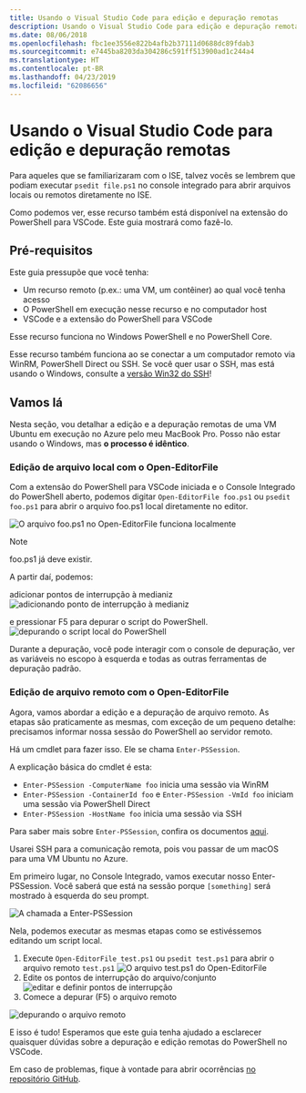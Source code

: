 ```yaml
---
title: Usando o Visual Studio Code para edição e depuração remotas
description: Usando o Visual Studio Code para edição e depuração remotas
ms.date: 08/06/2018
ms.openlocfilehash: fbc1ee3556e822b4afb2b37111d0688dc89fdab3
ms.sourcegitcommit: e7445ba8203da304286c591ff513900ad1c244a4
ms.translationtype: HT
ms.contentlocale: pt-BR
ms.lasthandoff: 04/23/2019
ms.locfileid: "62086656"
---
```

# <a name="using-visual-studio-code-for-remote-editing-and-debugging"></a>Usando o Visual Studio Code para edição e depuração remotas

Para aqueles que se familiarizaram com o ISE, talvez vocês se lembrem que podiam executar `psedit file.ps1` no console integrado para abrir arquivos locais ou remotos diretamente no ISE.

Como podemos ver, esse recurso também está disponível na extensão do PowerShell para VSCode. Este guia mostrará como fazê-lo.

## <a name="prerequisites"></a>Pré-requisitos

Este guia pressupõe que você tenha:

- Um recurso remoto (p.ex.: uma VM, um contêiner) ao qual você tenha acesso
- O PowerShell em execução nesse recurso e no computador host
- VSCode e a extensão do PowerShell para VSCode

Esse recurso funciona no Windows PowerShell e no PowerShell Core.

Esse recurso também funciona ao se conectar a um computador remoto via WinRM, PowerShell Direct ou SSH. Se você quer usar o SSH, mas está usando o Windows, consulte a [versão Win32 do SSH](https://github.com/PowerShell/Win32-OpenSSH)!

## <a name="lets-go"></a>Vamos lá

Nesta seção, vou detalhar a edição e a depuração remotas de uma VM Ubuntu em execução no Azure pelo meu MacBook Pro. Posso não estar usando o Windows, mas **o processo é idêntico**.

### <a name="local-file-editing-with-open-editorfile"></a>Edição de arquivo local com o Open-EditorFile

Com a extensão do PowerShell para VSCode iniciada e o Console Integrado do PowerShell aberto, podemos digitar `Open-EditorFile foo.ps1` ou `psedit foo.ps1` para abrir o arquivo foo.ps1 local diretamente no editor.

![O arquivo foo.ps1 no Open-EditorFile funciona localmente](https://user-images.githubusercontent.com/2644648/34895897-7c2c46ac-f79c-11e7-9410-a252aff52f13.png)

>[!NOTE]
> foo.ps1 já deve existir.

A partir daí, podemos:

adicionar pontos de interrupção à medianiz ![adicionando ponto de interrupção à medianiz](https://user-images.githubusercontent.com/2644648/34895893-7bdc38e2-f79c-11e7-8026-8ad53f9a1bad.png)

e pressionar F5 para depurar o script do PowerShell.
![depurando o script local do PowerShell](https://user-images.githubusercontent.com/2644648/34895894-7bedb874-f79c-11e7-9180-7e0dc2d02af8.png)

Durante a depuração, você pode interagir com o console de depuração, ver as variáveis no escopo à esquerda e todas as outras ferramentas de depuração padrão.

### <a name="remote-file-editing-with-open-editorfile"></a>Edição de arquivo remoto com o Open-EditorFile

Agora, vamos abordar a edição e a depuração de arquivo remoto. As etapas são praticamente as mesmas, com exceção de um pequeno detalhe: precisamos informar nossa sessão do PowerShell ao servidor remoto.

Há um cmdlet para fazer isso. Ele se chama `Enter-PSSession`.

A explicação básica do cmdlet é esta:

- `Enter-PSSession -ComputerName foo` inicia uma sessão via WinRM
- `Enter-PSSession -ContainerId foo` e `Enter-PSSession -VmId foo` iniciam uma sessão via PowerShell Direct
- `Enter-PSSession -HostName foo` inicia uma sessão via SSH

Para saber mais sobre `Enter-PSSession`, confira os documentos [aqui](https://docs.microsoft.com/powershell/module/microsoft.powershell.core/enter-pssession?view=powershell-6).

Usarei SSH para a comunicação remota, pois vou passar de um macOS para uma VM Ubuntu no Azure.

Em primeiro lugar, no Console Integrado, vamos executar nosso Enter-PSSession. Você saberá que está na sessão porque `[something]` será mostrado à esquerda do seu prompt.

![A chamada a Enter-PSSession](https://user-images.githubusercontent.com/2644648/34895896-7c18e0bc-f79c-11e7-9b36-6f4bd0e9b0db.png)

Nela, podemos executar as mesmas etapas como se estivéssemos editando um script local.

1. Execute `Open-EditorFile test.ps1` ou `psedit test.ps1` para abrir o arquivo remoto `test.ps1` ![O arquivo test.ps1 do Open-EditorFile](https://user-images.githubusercontent.com/2644648/34895898-7c3e6a12-f79c-11e7-8bdf-549b591ecbcb.png)
2. Edite os pontos de interrupção do arquivo/conjunto ![editar e definir pontos de interrupção](https://user-images.githubusercontent.com/2644648/34895892-7bb68246-f79c-11e7-8c0a-c2121773afbb.png)
3. Comece a depurar (F5) o arquivo remoto

![depurando o arquivo remoto](https://user-images.githubusercontent.com/2644648/34895895-7c040782-f79c-11e7-93ea-47724fa5c10d.png)

E isso é tudo! Esperamos que este guia tenha ajudado a esclarecer quaisquer dúvidas sobre a depuração e edição remotas do PowerShell no VSCode.

Em caso de problemas, fique à vontade para abrir ocorrências [no repositório GitHub](http://github.com/powershell/vscode-powershell).
